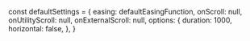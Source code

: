 const defaultSettings = {
easing: defaultEasingFunction,
onScroll: null,
onUtilityScroll: null,
onExternalScroll: null,
options: {
duration: 1000,
horizontal: false,
},
}
